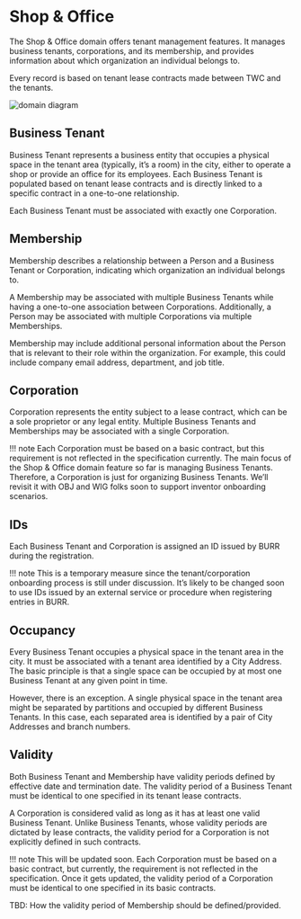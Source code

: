 # Shop & Office
The Shop & Office domain offers tenant management features. It manages business tenants, corporations, and its membership, and provides information about which organization an individual belongs to.

Every record is based on tenant lease contracts made between TWC and the tenants.

![domain diagram](../diagrams/domain/shop-and-office.png)

## Business Tenant
Business Tenant represents a business entity that occupies a physical space in the tenant area (typically, it’s a room) in the city, either to operate a shop or provide an office for its employees. Each Business Tenant is populated based on tenant lease contracts and is directly linked to a specific contract in a one-to-one relationship.

Each Business Tenant must be associated with exactly one Corporation.

## Membership
Membership describes a relationship between a Person and a Business Tenant or Corporation, indicating which organization an individual belongs to.

A Membership may be associated with multiple Business Tenants while having a one-to-one association between Corporations. Additionally, a Person may be associated with multiple Corporations via multiple Memberships.

Membership may include additional personal information about the Person that is relevant to their role within the organization. For example, this could include company email address, department, and job title.

## Corporation
Corporation represents the entity subject to a lease contract, which can be a sole proprietor or any legal entity. Multiple Business Tenants and Memberships may be associated with a single Corporation.

!!! note
    Each Corporation must be based on a basic contract, but this requirement is not reflected in the specification currently. The main focus of the Shop & Office domain feature so far is managing Business Tenants. Therefore, a Corporation is just for organizing Business Tenants. We’ll revisit it with OBJ and WIG folks soon to support inventor onboarding scenarios.

## IDs
Each Business Tenant and Corporation is assigned an ID issued by BURR during the registration.

!!! note
    This is a temporary measure since the tenant/corporation onboarding process is still under discussion. It’s likely to be changed soon to use IDs issued by an external service or procedure when registering entries in BURR.

## Occupancy
Every Business Tenant occupies a physical space in the tenant area in the city. It must be associated with a tenant area identified by a City Address. The basic principle is that a single space can be occupied by at most one Business Tenant at any given point in time.

However, there is an exception. A single physical space in the tenant area might be separated by partitions and occupied by different Business Tenants. In this case, each separated area is identified by a pair of City Addresses and branch numbers.

## Validity
Both Business Tenant and Membership have validity periods defined by effective date and termination date. The validity period of a Business Tenant must be identical to one specified in its tenant lease contracts.

A Corporation is considered valid as long as it has at least one valid Business Tenant. Unlike Business Tenants, whose validity periods are dictated by lease contracts, the validity period for a Corporation is not explicitly defined in such contracts.

!!! note
    This will be updated soon. Each Corporation must be based on a basic contract, but currently, the requirement is not reflected in the specification. Once it gets updated, the validity period of a Corporation must be identical to one specified in its basic contracts.

TBD: How the validity period of Membership should be defined/provided.
